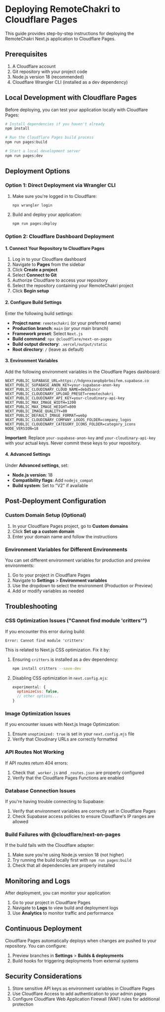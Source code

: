# Deploying RemoteChakri to Cloudflare Pages

This guide provides step-by-step instructions for deploying the RemoteChakri Next.js application to Cloudflare Pages.

## Prerequisites

1. A Cloudflare account
2. Git repository with your project code
3. Node.js version 18 (recommended)
4. Cloudflare Wrangler CLI (installed as a dev dependency)

## Local Development with Cloudflare Pages

Before deploying, you can test your application locally with Cloudflare Pages:

```bash
# Install dependencies if you haven't already
npm install

# Run the Cloudflare Pages build process
npm run pages:build

# Start a local development server
npm run pages:dev
```

## Deployment Options

### Option 1: Direct Deployment via Wrangler CLI

1. Make sure you're logged in to Cloudflare:
   ```bash
   npx wrangler login
   ```

2. Build and deploy your application:
   ```bash
   npm run pages:deploy
   ```

### Option 2: Cloudflare Dashboard Deployment

#### 1. Connect Your Repository to Cloudflare Pages

1. Log in to your Cloudflare dashboard
2. Navigate to **Pages** from the sidebar
3. Click **Create a project**
4. Select **Connect to Git**
5. Authorize Cloudflare to access your repository
6. Select the repository containing your RemoteChakri project
7. Click **Begin setup**

#### 2. Configure Build Settings

Enter the following build settings:

- **Project name**: `remotechakri` (or your preferred name)
- **Production branch**: `main` (or your main branch)
- **Framework preset**: Select `Next.js`
- **Build command**: `npx @cloudflare/next-on-pages`
- **Build output directory**: `.vercel/output/static`
- **Root directory**: `/` (leave as default)

#### 3. Environment Variables

Add the following environment variables in the Cloudflare Pages dashboard:

```
NEXT_PUBLIC_SUPABASE_URL=https://hdgnnxzanpbpbrboifem.supabase.co
NEXT_PUBLIC_SUPABASE_ANON_KEY=your-supabase-anon-key
NEXT_PUBLIC_CLOUDINARY_CLOUD_NAME=debd5zncr
NEXT_PUBLIC_CLOUDINARY_UPLOAD_PRESET=remotechakri
NEXT_PUBLIC_CLOUDINARY_API_KEY=your-cloudinary-api-key
NEXT_PUBLIC_MAX_IMAGE_WIDTH=1200
NEXT_PUBLIC_MAX_IMAGE_HEIGHT=800
NEXT_PUBLIC_IMAGE_QUALITY=80
NEXT_PUBLIC_DEFAULT_IMAGE_FORMAT=webp
NEXT_PUBLIC_CLOUDINARY_COMPANY_LOGOS_FOLDER=company_logos
NEXT_PUBLIC_CLOUDINARY_CATEGORY_ICONS_FOLDER=category_icons
NODE_VERSION=18
```

**Important**: Replace `your-supabase-anon-key` and `your-cloudinary-api-key` with your actual keys. Never commit these keys to your repository.

#### 4. Advanced Settings

Under **Advanced settings**, set:

- **Node.js version**: 18
- **Compatibility flags**: Add `nodejs_compat`
- **Build system**: Set to "V2" if available

## Post-Deployment Configuration

### Custom Domain Setup (Optional)

1. In your Cloudflare Pages project, go to **Custom domains**
2. Click **Set up a custom domain**
3. Enter your domain name and follow the instructions

### Environment Variables for Different Environments

You can set different environment variables for production and preview environments:

1. Go to your project in Cloudflare Pages
2. Navigate to **Settings** > **Environment variables**
3. Use the dropdown to select the environment (Production or Preview)
4. Add or modify variables as needed

## Troubleshooting

### CSS Optimization Issues ("Cannot find module 'critters'")

If you encounter this error during build:

```
Error: Cannot find module 'critters'
```

This is related to Next.js CSS optimization. Fix it by:

1. Ensuring `critters` is installed as a dev dependency:
   ```bash
   npm install critters --save-dev
   ```

2. Disabling CSS optimization in `next.config.mjs`:
   ```javascript
   experimental: {
     optimizeCss: false,
     // other options...
   }
   ```

### Image Optimization Issues

If you encounter issues with Next.js Image Optimization:

1. Ensure `unoptimized: true` is set in your `next.config.mjs` file
2. Verify that Cloudinary URLs are correctly formatted

### API Routes Not Working

If API routes return 404 errors:

1. Check that `_worker.js` and `_routes.json` are properly configured
2. Verify that the Cloudflare Pages Functions are enabled

### Database Connection Issues

If you're having trouble connecting to Supabase:

1. Verify that environment variables are correctly set in Cloudflare Pages
2. Check Supabase access policies to ensure Cloudflare's IP ranges are allowed

### Build Failures with @cloudflare/next-on-pages

If the build fails with the Cloudflare adapter:

1. Make sure you're using Node.js version 18 (not higher)
2. Try running the build locally first with `npm run pages:build`
3. Check that all dependencies are properly installed

## Monitoring and Logs

After deployment, you can monitor your application:

1. Go to your project in Cloudflare Pages
2. Navigate to **Logs** to view build and deployment logs
3. Use **Analytics** to monitor traffic and performance

## Continuous Deployment

Cloudflare Pages automatically deploys when changes are pushed to your repository. You can configure:

1. Preview branches in **Settings** > **Builds & deployments**
2. Build hooks for triggering deployments from external systems

## Security Considerations

1. Store sensitive API keys as environment variables in Cloudflare Pages
2. Use Cloudflare Access to add authentication to your admin pages
3. Configure Cloudflare Web Application Firewall (WAF) rules for additional protection
